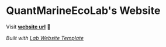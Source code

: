 
# QuantMarineEcoLab's Website

Visit **[website url](#)** 🚀

_Built with [Lab Website Template](https://greene-lab.gitbook.io/lab-website-template-docs)_

